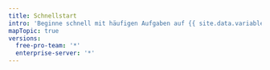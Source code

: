 ```yaml
---
title: Schnellstart
intro: 'Beginne schnell mit häufigen Aufgaben auf {{ site.data.variables.product.prodname_dotcom }}.'
mapTopic: true
versions:
  free-pro-team: '*'
  enterprise-server: '*'
---
```


